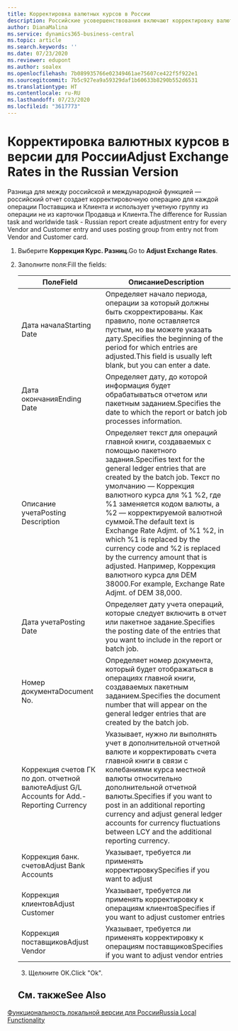 ```yaml
---
title: Корректировка валютных курсов в России
description: Российские усовершенствования включают корректировку валютных курсов.
author: DianaMalina
ms.service: dynamics365-business-central
ms.topic: article
ms.search.keywords: ''
ms.date: 07/23/2020
ms.reviewer: edupont
ms.author: soalex
ms.openlocfilehash: 7b089935766e02349461ae75607ce422f5f922e1
ms.sourcegitcommit: 7b5c927ea9a59329daf1b60633b8290b552d6531
ms.translationtype: HT
ms.contentlocale: ru-RU
ms.lasthandoff: 07/23/2020
ms.locfileid: "3617773"
---
```

# <a name="adjust-exchange-rates-in-the-russian-version"></a><span data-ttu-id="6c174-103">Корректировка валютных курсов в версии для России</span><span class="sxs-lookup"><span data-stu-id="6c174-103">Adjust Exchange Rates in the Russian Version</span></span>

<span data-ttu-id="6c174-104">Разница для между российской и международной функцией — российский отчет создает корректировочную операцию для каждой операции Поставщика и Клиента и использует учетную группу из операции не из карточки Продавца и Клиента.</span><span class="sxs-lookup"><span data-stu-id="6c174-104">The difference for Russian task and worldwide task - Russian report create adjustment entry for every Vendor and Customer entry and uses posting group from entry not from Vendor and Customer card.</span></span>

1. <span data-ttu-id="6c174-105">Выберите **Коррекция Курс. Разниц**.</span><span class="sxs-lookup"><span data-stu-id="6c174-105">Go to **Adjust Exchange Rates**.</span></span>

2. <span data-ttu-id="6c174-106">Заполните поля:</span><span class="sxs-lookup"><span data-stu-id="6c174-106">Fill the fields:</span></span>

   | <span data-ttu-id="6c174-107">Поле</span><span class="sxs-lookup"><span data-stu-id="6c174-107">Field</span></span>                                           | <span data-ttu-id="6c174-108">Описание</span><span class="sxs-lookup"><span data-stu-id="6c174-108">Description</span></span>                                                  |
   | ----------------------------------------------- | ------------------------------------------------------------ |
   | <span data-ttu-id="6c174-109">Дата начала</span><span class="sxs-lookup"><span data-stu-id="6c174-109">Starting Date</span></span>                                   | <span data-ttu-id="6c174-110">Определяет начало периода, операции за который должны быть скорректированы. Как правило, поле оставляется пустым, но вы можете указать дату.</span><span class="sxs-lookup"><span data-stu-id="6c174-110">Specifies the beginning of the period for which entries are adjusted.This field is usually left blank, but you can enter a date.</span></span> |
   | <span data-ttu-id="6c174-111">Дата окончания</span><span class="sxs-lookup"><span data-stu-id="6c174-111">Ending Date</span></span>                                     | <span data-ttu-id="6c174-112">Определяет дату, до которой информация будет обрабатываться отчетом или пакетным заданием.</span><span class="sxs-lookup"><span data-stu-id="6c174-112">Specifies the date to which the report or batch job processes information.</span></span> |
   | <span data-ttu-id="6c174-113">Описание учета</span><span class="sxs-lookup"><span data-stu-id="6c174-113">Posting Description</span></span>                             | <span data-ttu-id="6c174-114">Определяет текст для операций главной книги, создаваемых с помощью пакетного задания.</span><span class="sxs-lookup"><span data-stu-id="6c174-114">Specifies text for the general ledger entries that are created by the batch job.</span></span> <span data-ttu-id="6c174-115">Текст по умолчанию — Коррекция валютного курса для %1 %2, где %1 заменяется кодом валюты, а %2 — корректируемой валютной суммой.</span><span class="sxs-lookup"><span data-stu-id="6c174-115">The default text is Exchange Rate Adjmt. of %1 %2, in which %1 is replaced by the currency code and %2 is replaced by the currency amount that is adjusted.</span></span> <span data-ttu-id="6c174-116">Например, Коррекция валютного курса для DEM 38000.</span><span class="sxs-lookup"><span data-stu-id="6c174-116">For example, Exchange Rate Adjmt. of DEM 38,000.</span></span> |
   | <span data-ttu-id="6c174-117">Дата учета</span><span class="sxs-lookup"><span data-stu-id="6c174-117">Posting Date</span></span>                                    | <span data-ttu-id="6c174-118">Определяет дату учета операций, которые следует включить в отчет или пакетное задание.</span><span class="sxs-lookup"><span data-stu-id="6c174-118">Specifies the posting date of the entries that you want to include in the report or batch job.</span></span> |
   | <span data-ttu-id="6c174-119">Номер документа</span><span class="sxs-lookup"><span data-stu-id="6c174-119">Document No.</span></span>                                    | <span data-ttu-id="6c174-120">Определяет номер документа, который будет отображаться в операциях главной книги, создаваемых пакетным заданием.</span><span class="sxs-lookup"><span data-stu-id="6c174-120">Specifies the document number that will appear on the general ledger entries that are created by the batch job.</span></span> |
   | <span data-ttu-id="6c174-121">Коррекция счетов ГК по доп. отчетной валюте</span><span class="sxs-lookup"><span data-stu-id="6c174-121">Adjust G/L Accounts for Add.-Reporting Currency</span></span> | <span data-ttu-id="6c174-122">Указывает, нужно ли выполнять учет в дополнительной отчетной валюте и корректировать счета главной книги в связи с колебаниями курса местной валюты относительно дополнительной отчетной валюты.</span><span class="sxs-lookup"><span data-stu-id="6c174-122">Specifies if you want to post in an additional reporting currency and adjust general ledger accounts for currency fluctuations between LCY and the additional reporting currency.</span></span> |
   | <span data-ttu-id="6c174-123">Коррекция банк. счетов</span><span class="sxs-lookup"><span data-stu-id="6c174-123">Adjust Bank Accounts</span></span>                            | <span data-ttu-id="6c174-124">Указывает, требуется ли применять корректировку</span><span class="sxs-lookup"><span data-stu-id="6c174-124">Specifies if you want to adjust</span></span>                              |
   | <span data-ttu-id="6c174-125">Коррекция клиентов</span><span class="sxs-lookup"><span data-stu-id="6c174-125">Adjust Customer</span></span>                                 | <span data-ttu-id="6c174-126">Указывает, требуется ли применять корректировку к операциям клиентов</span><span class="sxs-lookup"><span data-stu-id="6c174-126">Specifies if you want to adjust customer entries</span></span>             |
   | <span data-ttu-id="6c174-127">Коррекция поставщиков</span><span class="sxs-lookup"><span data-stu-id="6c174-127">Adjust Vendor</span></span>                                   | <span data-ttu-id="6c174-128">Указывает, требуется ли применять корректировку к операциям поставщиков</span><span class="sxs-lookup"><span data-stu-id="6c174-128">Specifies if you want to adjust vendor entries</span></span>               |

   3. <span data-ttu-id="6c174-129">Щелкните ОК.</span><span class="sxs-lookup"><span data-stu-id="6c174-129">Click "Ok".</span></span>
   
   ## <a name="see-also"></a><span data-ttu-id="6c174-130">См. также</span><span class="sxs-lookup"><span data-stu-id="6c174-130">See Also</span></span> 

[<span data-ttu-id="6c174-131">Функциональность локальной версии для России</span><span class="sxs-lookup"><span data-stu-id="6c174-131">Russia Local Functionality</span></span>](russia-local-functionality.md)
